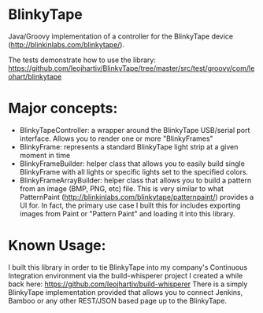 # BlinkyTape
Java/Groovy implementation of a controller for the BlinkyTape device (http://blinkinlabs.com/blinkytape/).  

The tests demonstrate how to use the library:
https://github.com/leojhartiv/BlinkyTape/tree/master/src/test/groovy/com/leohart/blinkytape

# Major concepts:
* BlinkyTapeController: a wrapper around the BlinkyTape USB/serial port interface.  Allows you to render one or more "BlinkyFrames"
* BlinkyFrame:  represents a standard BlinkyTape light strip at a given moment in time
* BlinkyFrameBuilder: helper class that allows you to easily build single BlinkyFrame with all lights or specific lights set to the specified colors.
* BlinkyFrameArrayBuilder: helper class that allows you to build a pattern from an image (BMP, PNG, etc) file.  This is very similar to what PatternPaint (http://blinkinlabs.com/blinkytape/patternpaint/) provides a UI for.  In fact, the primary use case I built this for includes exporting images from Paint or "Pattern Paint" and loading it into this library.

# Known Usage:
I built this library in order to tie BlinkyTape into my company's Continuous Integration environment via the build-whisperer project I created a while back here:
  https://github.com/leojhartiv/build-whisperer
There is a simply BlinkyTape implementation provided that allows you to connect Jenkins, Bamboo or any other REST/JSON based page up to the BlinkyTape.

